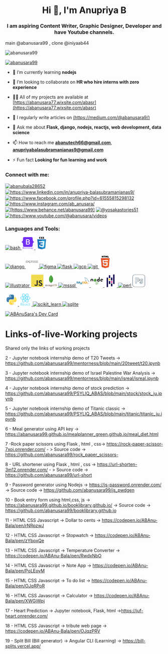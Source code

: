<h1 align="center">Hi 👋, I'm Anupriya B</h1>
<h3 align="center">I am aspiring Content Writer, Graphic Designer, Developer and have Youtube channels.</h3>

main @abanusara99 , clone @iniyaab44

<p align="left"> <img src="https://komarev.com/ghpvc/?username=abanusara99&label=Profile%20views&color=0e75b6&style=flat" alt="abanusara99" /> </p>

<p align="left"> <a href="https://github.com/ryo-ma/github-profile-trophy"><img src="https://github-profile-trophy.vercel.app/?username=abanusara99" alt="abanusara99" /></a> </p>

- 🌱 I’m currently learning **nodejs**

- 👯 I’m looking to collaborate on **HR who hire interns with zero experience**

- 👨‍💻 All of my projects are available at [https://abanusara77.wixsite.com/abasr](https://abanusara77.wixsite.com/abasr)

- 📝 I regularly write articles on [(https://medium.com/@abanusara9/)](https://medium.com/@abanusara9/)

- 💬 Ask me about **Flask, django, nodejs, reactjs, web development, data science**

- 📫 How to reach me **abanutech66@gmail.com**, **anupriyabalasubramanianas9@gmail.com**

- ⚡ Fun fact **Looking for fun learning and work**

<h3 align="left">Connect with me:</h3>
<p align="left">
<a href="https://twitter.com/abanubala28652" target="blank"><img align="center" src="https://raw.githubusercontent.com/rahuldkjain/github-profile-readme-generator/master/src/images/icons/Social/twitter.svg" alt="abanubala28652" height="30" width="40" /></a>
<a href="https://linkedin.com/in/https://www.linkedin.com/in/anupriya-balasubramanianas9/" target="blank"><img align="center" src="https://raw.githubusercontent.com/rahuldkjain/github-profile-readme-generator/master/src/images/icons/Social/linked-in-alt.svg" alt="https://www.linkedin.com/in/anupriya-balasubramanianas9/" height="30" width="40" /></a>
<a href="https://fb.com/https://www.facebook.com/profile.php?id=61555815298132" target="blank"><img align="center" src="https://raw.githubusercontent.com/rahuldkjain/github-profile-readme-generator/master/src/images/icons/Social/facebook.svg" alt="https://www.facebook.com/profile.php?id=61555815298132" height="30" width="40" /></a>
<a href="https://instagram.com/https://www.instagram.com/ab_anusara/" target="blank"><img align="center" src="https://raw.githubusercontent.com/rahuldkjain/github-profile-readme-generator/master/src/images/icons/Social/instagram.svg" alt="https://www.instagram.com/ab_anusara/" height="30" width="40" /></a>
<a href="https://www.behance.net/https://www.behance.net/abanusara99" target="blank"><img align="center" src="https://raw.githubusercontent.com/rahuldkjain/github-profile-readme-generator/master/src/images/icons/Social/behance.svg" alt="[https://www.behance.net/abanusara99]" height="30" width="40" /></a>
<a href="https://medium.com/@yosakastories51" target="blank"><img align="center" src="https://raw.githubusercontent.com/rahuldkjain/github-profile-readme-generator/master/src/images/icons/Social/medium.svg" alt="@yosakastories51" height="30" width="40" /></a>
<a href="https://www.youtube.com/c/https://www.youtube.com/@abanusara/videos" target="blank"><img align="center" src="https://raw.githubusercontent.com/rahuldkjain/github-profile-readme-generator/master/src/images/icons/Social/youtube.svg" alt="https://www.youtube.com/@abanusara/videos" height="30" width="40" /></a>
</p>

<h3 align="left">Languages and Tools:</h3>
<p align="left"> <a href="https://www.gnu.org/software/bash/" target="_blank" rel="noreferrer"> <img src="https://www.vectorlogo.zone/logos/gnu_bash/gnu_bash-icon.svg" alt="bash" width="40" height="40"/> </a> <a href="https://getbootstrap.com" target="_blank" rel="noreferrer"> <img src="https://raw.githubusercontent.com/devicons/devicon/master/icons/bootstrap/bootstrap-plain-wordmark.svg" alt="bootstrap" width="40" height="40"/> </a> <a href="https://www.w3schools.com/css/" target="_blank" rel="noreferrer"> <img src="https://raw.githubusercontent.com/devicons/devicon/master/icons/css3/css3-original-wordmark.svg" alt="css3" width="40" height="40"/>  </a> <br><br> <a href="https://www.djangoproject.com/" target="_blank" rel="noreferrer"> <img src="https://cdn.worldvectorlogo.com/logos/django.svg" alt="django" width="40" height="40"/> </a> <a href="https://expressjs.com" target="_blank" rel="noreferrer"> <img src="https://raw.githubusercontent.com/devicons/devicon/master/icons/express/express-original-wordmark.svg" alt="express" width="40" height="40"/> </a> <a href="https://www.figma.com/" target="_blank" rel="noreferrer"> <img src="https://www.vectorlogo.zone/logos/figma/figma-icon.svg" alt="figma" width="40" height="40"/>  </a> <a href="https://flask.palletsprojects.com/" target="_blank" rel="noreferrer"> <img src="https://www.vectorlogo.zone/logos/pocoo_flask/pocoo_flask-icon.svg" alt="flask" width="40" height="40"/> </a> <a href="https://cloud.google.com" target="_blank" rel="noreferrer"> <img src="https://www.vectorlogo.zone/logos/google_cloud/google_cloud-icon.svg" alt="gcp" width="40" height="40"/> </a> <a href="https://git-scm.com/" target="_blank" rel="noreferrer"> <img src="https://www.vectorlogo.zone/logos/git-scm/git-scm-icon.svg" alt="git" width="40" height="40"/> </a> <a href="https://www.w3.org/html/" target="_blank" rel="noreferrer"> <img src="https://raw.githubusercontent.com/devicons/devicon/master/icons/html5/html5-original-wordmark.svg" alt="html5" width="40" height="40"/>  </a> <br><br> <a href="https://www.adobe.com/in/products/illustrator.html" target="_blank" rel="noreferrer"> <img src="https://www.vectorlogo.zone/logos/adobe_illustrator/adobe_illustrator-icon.svg" alt="illustrator" width="40" height="40"/> </a> <a href="https://developer.mozilla.org/en-US/docs/Web/JavaScript" target="_blank" rel="noreferrer"> <img src="https://raw.githubusercontent.com/devicons/devicon/master/icons/javascript/javascript-original.svg" alt="javascript" width="40" height="40"/> </a> <a href="https://www.mongodb.com/" target="_blank" rel="noreferrer"> <img src="https://raw.githubusercontent.com/devicons/devicon/master/icons/mongodb/mongodb-original-wordmark.svg" alt="mongodb" width="40" height="40"/> </a> <a href="https://www.microsoft.com/en-us/sql-server" target="_blank" rel="noreferrer"> <img src="https://www.svgrepo.com/show/303229/microsoft-sql-server-logo.svg" alt="mssql" width="40" height="40"/> </a> <a href="https://www.mysql.com/" target="_blank" rel="noreferrer"> <img src="https://raw.githubusercontent.com/devicons/devicon/master/icons/mysql/mysql-original-wordmark.svg" alt="mysql" width="40" height="40"/> </a> <a href="https://nodejs.org" target="_blank" rel="noreferrer"> <img src="https://raw.githubusercontent.com/devicons/devicon/master/icons/nodejs/nodejs-original-wordmark.svg" alt="nodejs" width="40" height="40"/> </a> <a href="https://pandas.pydata.org/" target="_blank" rel="noreferrer"> <img src="https://raw.githubusercontent.com/devicons/devicon/2ae2a900d2f041da66e950e4d48052658d850630/icons/pandas/pandas-original.svg" alt="pandas" width="40" height="40"/> </a> <a href="https://www.perl.org/" target="_blank" rel="noreferrer"> <img src="https://api.iconify.design/logos-perl.svg" alt="perl" width="40" height="40"/> </a> <a href="https://www.photoshop.com/en" target="_blank" rel="noreferrer"> <img src="https://raw.githubusercontent.com/devicons/devicon/master/icons/photoshop/photoshop-line.svg" alt="photoshop" width="40" height="40"/> </a> <br><br> <a href="https://www.python.org" target="_blank" rel="noreferrer"> <img src="https://raw.githubusercontent.com/devicons/devicon/master/icons/python/python-original.svg" alt="python" width="40" height="40"/> </a> <a href="https://reactjs.org/" target="_blank" rel="noreferrer"> <img src="https://raw.githubusercontent.com/devicons/devicon/master/icons/react/react-original-wordmark.svg" alt="react" width="40" height="40"/> </a> <a href="https://scikit-learn.org/" target="_blank" rel="noreferrer"> <img src="https://upload.wikimedia.org/wikipedia/commons/0/05/Scikit_learn_logo_small.svg" alt="scikit_learn" width="40" height="40"/> </a> <a href="https://www.sqlite.org/" target="_blank" rel="noreferrer"> <img src="https://www.vectorlogo.zone/logos/sqlite/sqlite-icon.svg" alt="sqlite" width="40" height="40"/> </a> </p>

<a href="https://app.daily.dev/abanusara"><img src="https://api.daily.dev/devcards/v2/uoEs1FplItxSdNwHjxEQO.png?type=default&r=w9m" width="356" alt="ABAnuSara's Dev Card"/></a>

# Links-of-live-Working projects
Shared only the links of working projects 

2 - Jupyter notebook internship demo of T20 Tweets -> https://github.com/abanusara99/mentorness/blob/main/20tweet/t20.ipynb

3 - Jupyter notebook internship demo of Israel Palestine War Analysis -> https://github.com/abanusara99/mentorness/blob/main/isreal/isreal.ipynb

4 - Jupyter notebook internship demo of stock prediction -> https://github.com/abanusara99/PSYLIQ_ABAS/blob/main/stock/stock_ju.ipynb

5 - Jupyter notebook internship demo of Titanic classic -> https://github.com/abanusara99/PSYLIQ_ABAS/blob/main/titanic/titanic_ju.ipynb

6 - Meal generator using API key -> https://abanusara99.github.io/mealplanner_green.github.io/meal_diet.html

7 -Rock paper scissors using Flask , html , css-> https://rock-paper-scissor-7xoi.onrender.com/  - > Source code -> https://github.com/abanusara99/rock_paper_scissors-

8 - URL shortener using Flask , html , css ->  https://url-shorten-3m12.onrender.com/  - > Source code -> https://github.com/abanusara99/url-short

9 - Password generator using Nodejs -> https://js-password.onrender.com/ -> Source code -> https://github.com/abanusara99/js_pwdgen


10 - Book entry form using html,css, js -> https://abanusara99.github.io/booklibrary.github.io/  -> Source code -> https://github.com/abanusara99/booklibrary.github.io

11 - HTML CSS Javascript -> Dollar to cents -> https://codepen.io/ABAnu-Bala/pen/rNRpzwJ

12 - HTML CSS Javascript -> Stopwatch -> https://codepen.io/ABAnu-Bala/pen/zYbpxQe

13 -  HTML CSS Javascript -> Temperature Converter -> https://codepen.io/ABAnu-Bala/pen/RwdxNbO

14 -  HTML CSS Javascript -> Note App -> https://codepen.io/ABAnu-Bala/pen/PoLEovM

15 -  HTML CSS Javascript -> To do list -> https://codepen.io/ABAnu-Bala/pen/OJqRPoR

16 -  HTML CSS Javascript -> Calculator  -> https://codepen.io/ABAnu-Bala/pen/XWGjWpj

17 - Heart Prediction -> Jupyter notebook, Flask, html ->https://juf-heart.onrender.com/

18 - HTML CSS Javascript -> tribute web page  -> https://codepen.io/ABAnu-Bala/pen/OJqzPRV

19 - Split Bill (Bill generator) -> Angular CLI (Learning) -> https://bill-splits.vercel.app/

